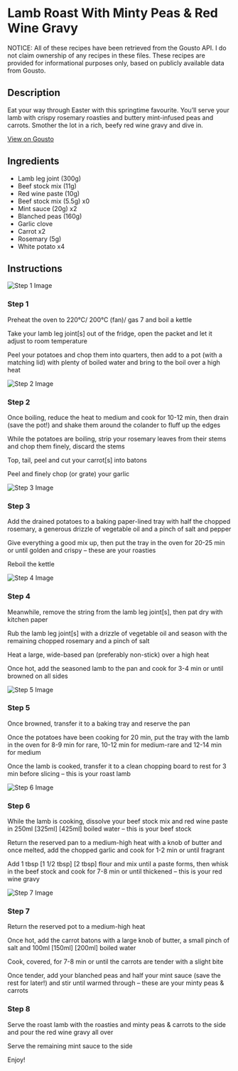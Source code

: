 # Lamb Roast With Minty Peas & Red Wine Gravy

NOTICE: All of these recipes have been retrieved from the Gousto API. I do not claim ownership of any recipes in these files. These recipes are provided for informational purposes only, based on publicly available data from Gousto.

## Description

Eat your way through Easter with this springtime favourite. You’ll serve your lamb with crispy rosemary roasties and buttery mint-infused peas and carrots. Smother the lot in a rich, beefy red wine gravy and dive in. 

[View on Gousto](https://www.gousto.co.uk/recipes/cookbook/easter-lamb-roast-with-minty-peas-red-wine-gravy)

## Ingredients

- Lamb leg joint (300g)
- Beef stock mix (11g)
- Red wine paste (10g)
- Beef stock mix (5.5g) x0
- Mint sauce (20g) x2
- Blanched peas (160g)
- Garlic clove
- Carrot x2
- Rosemary (5g)
- White potato x4

## Instructions

![Step 1 Image](https://production-media.gousto.co.uk/cms/recipe-step-image/Step-1-1677845765456-x200.jpg)

### Step 1

Preheat the oven to 220°C/ 200°C (fan)/ gas 7 and boil a kettle

Take your lamb leg joint[s] out of the fridge, open the packet and let it adjust to room temperature

Peel your potatoes and chop them into quarters, then add to a pot (with a matching lid) with plenty of boiled water and bring to the boil over a high heat

![Step 2 Image](https://production-media.gousto.co.uk/cms/recipe-step-image/Step-2-1677845772615-x200.jpg)

### Step 2

Once boiling, reduce the heat to medium and cook for 10-12 min, then drain (save the pot!) and shake them around the colander to fluff up the edges

While the potatoes are boiling, strip your rosemary leaves from their stems and chop them finely, discard the stems

Top, tail, peel and cut your carrot[s] into batons

Peel and finely chop (or grate) your garlic

![Step 3 Image](https://production-media.gousto.co.uk/cms/recipe-step-image/Step-3-1677845784663-x200.jpg)

### Step 3

Add the drained potatoes to a baking paper-lined tray with half the chopped rosemary, a generous drizzle of vegetable oil and a pinch of salt and pepper

Give everything a good mix up, then put the tray in the oven for 20-25 min or until golden and crispy – these are your roasties

Reboil the kettle

![Step 4 Image](https://production-media.gousto.co.uk/cms/recipe-step-image/Step-4-1677845795969-x200.jpg)

### Step 4

Meanwhile, remove the string from the lamb leg joint[s], then pat dry with kitchen paper

Rub the lamb leg joint[s] with a drizzle of vegetable oil and season with the remaining chopped rosemary and a pinch of salt

Heat a large, wide-based pan (preferably non-stick) over a high heat

Once hot, add the seasoned lamb to the pan and cook for 3-4 min or until browned on all sides

![Step 5 Image](https://production-media.gousto.co.uk/cms/recipe-step-image/Step-5-1677845808530-x200.jpg)

### Step 5

Once browned, transfer it to a baking tray and reserve the pan

Once the potatoes have been cooking for 20 min, put the tray with the lamb in the oven for 8-9 min for rare, 10-12 min for medium-rare and 12-14 min for medium

Once the lamb is cooked, transfer it to a clean chopping board to rest for 3 min before slicing – this is your roast lamb

![Step 6 Image](https://production-media.gousto.co.uk/cms/recipe-step-image/Step-6-1677845813311-x200.jpg)

### Step 6

While the lamb is cooking, dissolve your beef stock mix and red wine paste in 250ml<span class="text-danger"> <span class="text-purple">[325ml]</span> [425ml]</span> boiled water – this is your beef stock

Return the reserved pan to a medium-high heat with a knob of butter and once melted, add the chopped garlic and cook for 1-2 min or until fragrant

Add 1 tbsp <span class="text-purple">[1 1/2 tbsp]</span> <span class="text-danger">[2 tbsp]</span> flour and mix until a paste forms, then whisk in the beef stock and cook for 7-8 min or until thickened – this is your red wine gravy

![Step 7 Image](https://production-media.gousto.co.uk/cms/recipe-step-image/Step-7-1677845818086-x200.jpg)

### Step 7

Return the reserved pot to a medium-high heat

Once hot, add the carrot batons with a large knob of butter, a small pinch of salt and 100ml <span class="text-purple">[150ml] </span><span class="text-danger">[200ml]</span> boiled water

Cook, covered, for 7-8 min or until the carrots are tender with a slight bite

Once tender, add your blanched peas and half your mint sauce (save the rest for later!) and stir until warmed through – these are your minty peas & carrots

### Step 8

Serve the roast lamb with the roasties and minty peas & carrots to the side and pour the red wine gravy all over

Serve the remaining mint sauce to the side

Enjoy!

